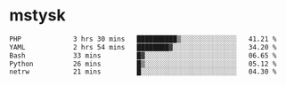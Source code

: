 # mstysk

<!--START_SECTION:waka-->

```txt
PHP             3 hrs 30 mins   ██████████▒░░░░░░░░░░░░░░   41.21 %
YAML            2 hrs 54 mins   ████████▓░░░░░░░░░░░░░░░░   34.20 %
Bash            33 mins         █▓░░░░░░░░░░░░░░░░░░░░░░░   06.65 %
Python          26 mins         █▒░░░░░░░░░░░░░░░░░░░░░░░   05.12 %
netrw           21 mins         █░░░░░░░░░░░░░░░░░░░░░░░░   04.30 %
```

<!--END_SECTION:waka-->
